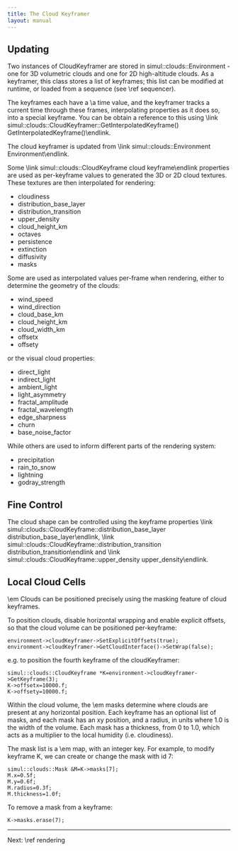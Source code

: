 ```yaml
---
title: The Cloud Keyframer
layout: manual
---
```


Updating
--------
Two instances of CloudKeyframer are stored in simul::clouds::Environment - one for 3D volumetric clouds and one for 2D high-altitude clouds.
As a keyframer, this class stores a list of keyframes; this list can be modified at runtime, or loaded from a sequence (see \ref sequencer).

The keyframes each have a \a time value, and the keyframer tracks a current time through these frames, interpolating properties as it does so, into a special keyframe.
You can be obtain a reference to this using \link simul::clouds::CloudKeyframer::GetInterpolatedKeyframe() GetInterpolatedKeyframe()\endlink.

The cloud keyframer is updated from \link simul::clouds::Environment Environment\endlink.

Some \link simul::clouds::CloudKeyframe cloud keyframe\endlink properties are used as per-keyframe values to generated the 3D or 2D cloud textures.
These textures are then interpolated for rendering:

- cloudiness
- distribution_base_layer
- distribution_transition
- upper_density
- cloud_height_km
- octaves
- persistence
- extinction
- diffusivity
- masks

Some are used as interpolated values per-frame when rendering, either to determine the geometry of the clouds:
- wind_speed
- wind_direction
- cloud_base_km
- cloud_height_km
- cloud_width_km
- offsetx
- offsety

or the visual cloud properties:

- direct_light
- indirect_light
- ambient_light
- light_asymmetry
- fractal_amplitude
- fractal_wavelength
- edge_sharpness
- churn
- base_noise_factor

While others are used to inform different parts of the rendering system:
- precipitation
- rain_to_snow
- lightning
- godray_strength

Fine Control
------------
The cloud shape can be controlled using the keyframe properties \link simul::clouds::CloudKeyframe::distribution_base_layer distribution_base_layer\endlink,
\link simul::clouds::CloudKeyframe::distribution_transition distribution_transition\endlink and
\link simul::clouds::CloudKeyframe::upper_density upper_density\endlink.

Local Cloud Cells
------------
\em Clouds can be positioned precisely using the masking feature of cloud keyframes.

To position clouds, disable horizontal wrapping and enable explicit offsets, so that the cloud volume can be positioned
per-keyframe:

	environment->cloudKeyframer->SetExplicitOffsets(true);
	environment->cloudKeyframer->GetCloudInterface()->SetWrap(false);

e.g. to position the fourth keyframe of the cloudKeyframer:

	simul::clouds::CloudKeyframe *K=environment->cloudKeyframer->GetKeyframe(3);
	K->offsetx=10000.f;
	K->offsety=10000.f;

Within the cloud volume, the \em masks determine where clouds are present at any horizontal position. 
Each keyframe has an optional list of masks, and each mask has an xy position, and a radius, in units where 1.0 is
the width of the volume. Each mask has a thickness, from 0 to 1.0, which acts as a multiplier to the local humidity (i.e. cloudiness).

The mask list is a \em map, with an integer key. For example, to modify keyframe K, we can create or change the mask with id 7:

	simul::clouds::Mask &M=K->masks[7];
	M.x=0.5f;
	M.y=0.6f;
	M.radius=0.3f;
	M.thickness=1.0f;

To remove a mask from a keyframe:

	K->masks.erase(7);

<hr>
Next: \ref rendering
